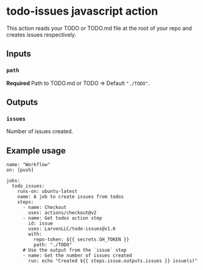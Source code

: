 # todo-issues javascript action

This action reads your TODO or TODO.md file at the root of your repo and creates issues respectively.

## Inputs

### `path`

**Required** Path to TODO.md or TODO => Default `"./TODO"`.

## Outputs

### `issues`

Number of issues created.

## Example usage

```
name: "Workflow"
on: [push]

jobs:
  todo_issues:
    runs-on: ubuntu-latest
    name: A job to create issues from todos
    steps:
      - name: Checkout
        uses: actions/checkout@v2
      - name: Get todos action step
        id: issue
        uses: LarvenLLC/todo-issues@v1.6
        with:
          repo-token: ${{ secrets.GH_TOKEN }}
          path: "./TODO"
      # Use the output from the `issue` step
      - name: Get the number of issues created
        run: echo "Created ${{ steps.issue.outputs.issues }} issue(s)"
```
